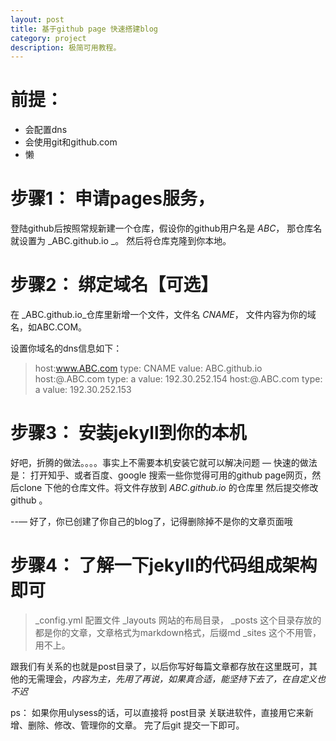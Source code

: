 ```yaml
---
layout: post
title: 基于github page 快速搭建blog
category: project
description: 极简可用教程。
---
```

# 前提：
- 会配置dns
- 会使用git和github.com
- 懒

# 步骤1：  申请pages服务，
登陆github后按照常规新建一个仓库，假设你的github用户名是 _ABC_， 那仓库名就设置为 _ABC.github.io _。  然后将仓库克隆到你本地。

# 步骤2：  绑定域名【可选】
在 _ABC.github.io_仓库里新增一个文件，文件名 _CNAME_， 文件内容为你的域名，如ABC.COM。  
  
设置你域名的dns信息如下：

> host:www.ABC.com   type: CNAME   value: ABC.github.io
> host:@.ABC.com     type: a       value: 192.30.252.154
> host:@.ABC.com     type: a       value: 192.30.252.153

# 步骤3： 安装jekyll到你的本机
好吧，折腾的做法。。。。事实上不需要本机安装它就可以解决问题
—
快速的做法是： 打开知乎、或者百度、google 搜索一些你觉得可用的github page网页，然后clone 下他的仓库文件。将文件存放到 _ABC.github.io_ 的仓库里
然后提交修改github 。 

--— 
好了，你已创建了你自己的blog了，记得删除掉不是你的文章页面哦

# 步骤4： 了解一下jekyll的代码组成架构即可

> _config.yml 配置文件
> _layouts 网站的布局目录，
> _posts  这个目录存放的都是你的文章，文章格式为markdown格式，后缀md
> _sites  这个不用管，用不上。

跟我们有关系的也就是post目录了，以后你写好每篇文章都存放在这里既可，其他的无需理会，_内容为主，先用了再说，如果真合适，能坚持下去了，在自定义也不迟_


ps： 如果你用ulysess的话，可以直接将 post目录 关联进软件，直接用它来新增、删除、修改、管理你的文章。 完了后git 提交一下即可。


